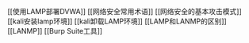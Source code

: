 [[使用LAMP部署DVWA]]
[[网络安全常用术语]]
[[网络安全的基本攻击模式]]
[[kali安装lamp环境]]
[[kali卸载LAMP环境]]
[[LAMP和LANMP的区别]]
[[LANMP]]
[[Burp Suite工具]]